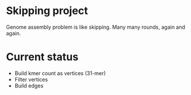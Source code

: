 # Skipping project
Genome assembly problem is like skipping. Many many rounds, again and again.
# Current status
* Build kmer count as vertices (31-mer)
* Filter vertices
* Build edges
